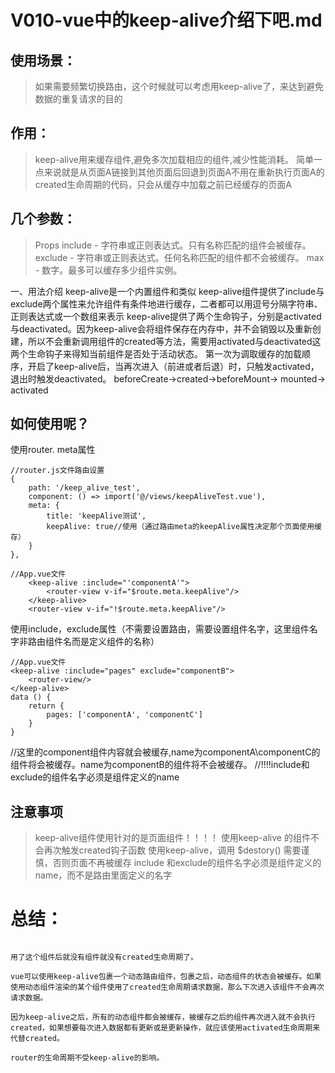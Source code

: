 # V010-vue中的keep-alive介绍下吧.md


## 使用场景：
> 如果需要频繁切换路由，这个时候就可以考虑用keep-alive了，来达到避免数据的重复请求的目的

## 作用：

> keep-alive用来缓存组件,避免多次加载相应的组件,减少性能消耗。
> 简单一点来说就是从页面A链接到其他页面后回退到页面A不用在重新执行页面A的created生命周期的代码，只会从缓存中加载之前已经缓存的页面A

## 几个参数：

> Props
> include - 字符串或正则表达式。只有名称匹配的组件会被缓存。
> exclude - 字符串或正则表达式。任何名称匹配的组件都不会被缓存。
> max - 数字。最多可以缓存多少组件实例。

一、用法介绍
keep-alive是一个内置组件和类似
keep-alive组件提供了include与exclude两个属性来允许组件有条件地进行缓存，二者都可以用逗号分隔字符串、正则表达式或一个数组来表示
keep-alive提供了两个生命钩子，分别是activated与deactivated。因为keep-alive会将组件保存在内存中，并不会销毁以及重新创建，所以不会重新调用组件的created等方法，需要用activated与deactivated这两个生命钩子来得知当前组件是否处于活动状态。
第一次为调取缓存的加载顺序，开启了keep-alive后，当再次进入（前进或者后退）时，只触发activated，退出时触发deactivated。 beforeCreate->created->beforeMount-> mounted-> activated

## 如何使用呢？
使用router. meta属性
```
//router.js文件路由设置
{
    path: '/keep_alive_test',
    component: () => import('@/views/keepAliveTest.vue'),
    meta: {
        title: 'keepAlive测试',
        keepAlive: true//使用（通过路由meta的keepAlive属性决定那个页面使用缓存）
    }
},

```

```
//App.vue文件
	<keep-alive :include="'componentA'">
		<router-view v-if="$route.meta.keepAlive"/>
	</keep-alive>
	<router-view v-if="!$route.meta.keepAlive"/>
```
使用include，exclude属性（不需要设置路由，需要设置组件名字，这里组件名字非路由组件名而是定义组件的名称）

```
//App.vue文件
<keep-alive :include="pages" exclude="componentB">
	<router-view/>
</keep-alive>
data () {
	return {
		pages: ['componentA', 'componentC']
	}
}

```
//这里的component组件内容就会被缓存,name为componentA\componentC的组件将会被缓存。name为componentB的组件将不会被缓存。
//!!!!include和exclude的组件名字必须是组件定义的name



## 注意事项
> keep-alive组件使用针对的是页面组件！！！！
> 使用keep-alive 的组件不会再次触发created钩子函数
> 使用keep-alive，调用 $destory() 需要谨慎，否则页面不再被缓存
> include 和exclude的组件名字必须是组件定义的name，而不是路由里面定义的名字

# 总结：
```

用了这个组件后就没有组件就没有created生命周期了。

vue可以使用keep-alive包裹一个动态路由组件，包裹之后，动态组件的状态会被缓存。如果使用动态组件渲染的某个组件使用了created生命周期请求数据，那么下次进入该组件不会再次请求数据。

因为keep-alive之后，所有的动态组件都会被缓存，被缓存之后的组件再次进入就不会执行created，如果想要每次进入数据都有更新或是更新操作，就应该使用activated生命周期来代替created。

router的生命周期不受keep-alive的影响。

```